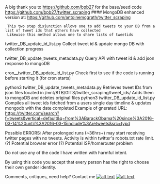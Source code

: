 
A big thank you to https://github.com/bpb27 for the base/seed code https://github.com/bpb27/twitter_scraping  ####
MongoDB enhanced version at: https://github.com/antoinemcgrath/twitter_scraping

     This two step disjunction allows one to add tweets to your DB from a list of tweet ids that others have collected
     Likewise this method allows one to share lists of tweetids

twitter_DB_update_id_list.py
  Collect tweet id & update mongo DB with collection progress

twitter_DB_update_tweets_metadata.py
  Query API with tweet id & add json response to mongoDB

cron__twitter_DB_update_id_list.py
  Check first to see if the code is running before starting it (for cron starts)

python3 twitter_DB_update_tweets_metadata.py
  Retrieves tweet IDs from json files located in /mnt/8TB/GITS/twitter_scraping/tweet_ids/
  Adds them to mongoDB and deletes original files
python3 twitter_DB_update_id_list.py
  Compiles all tweet ids fetched from a users single day timeline & updates mongodb with the date completed
  Example of gnerated URL: https://twitter.com/search?f=tweets&vertical=default&q=from%3ABarackObama%20since%3A2016-03-14%20until%3A2016-03-15include%3Aretweets&src=typd

Possible ERRORS: After prolonged runs (~36hrs+) may start receiving twitter pages with no tweets.
         Activity is within twitter's robots.txt rate limit.
         (?) Potential browser error
         (?) Potential ISP/homerouter problem


Do not use any of the code I have written with harmful intent.

By using this code you accept that every person has the right to choose their own gender identity.


 Comments, critiques, need help? Contact me [![alt text][6.3]][3]  [![alt text][1.2]][1]

 <!-- Please don't remove this: Grab your social icons from https://github.com/carlsednaoui/gitsocial -->
 [1.2]: https://i.imgur.com/wWzX9uB.png (twitter icon without padding)
 [1]: https://www.twitter.com/AGreenDCBike
 [6.3]: http://i.imgur.com/9I6NRUm.png (github icon without padding)
 [3]: https://github.com/antoinemcgrath
